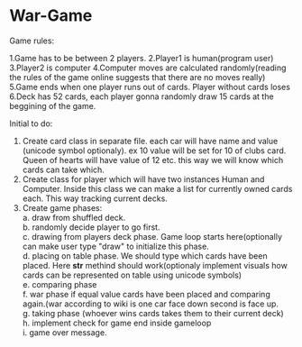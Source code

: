 # War-Game
Game rules:

1.Game has to be between 2 players. 
2.Player1 is human(program user)
3.Player2 is computer
4.Computer moves are calculated randomly(reading the rules of the game online suggests that there are no moves really)
5.Game ends when one player runs out of cards. Player without cards loses
6.Deck has 52 cards, each player gonna randomly draw 15 cards at the beggining of the game. 


Initial to do:

1. Create card class in separate file. each car will have name and value (unicode symbol optionaly). ex 10 value will be set for 10 of clubs card. Queen of hearts will have value of 12 etc. this way we will know which cards can take which.
2. Create class for player which will have two instances Human and Computer. Inside this class we can make a list for currently owned cards each. This way tracking current decks. 
3. Create game phases:<br>
   a. draw from shuffled deck.<br>
   b. randomly decide player to go first.<br>
   c. drawing from players deck phase. Game loop starts here(optionally can make user type "draw" to initialize this         phase.<br>
   d. placing on table phase. We should type which cards have been placed. Here __str__ methind should work(optionaly        implement visuals how cards can be represented on table using unicode symbols)<br>
   e. comparing phase<br>
   f. war phase if equal value cards have been placed and comparing again.(war according to wiki is one car face down        second is face up.<br>
   g. taking phase (whoever wins cards takes them to their current deck)<br>
   h. implement check for game end inside gameloop<br>
   i. game over message.<br>
   
   
   

